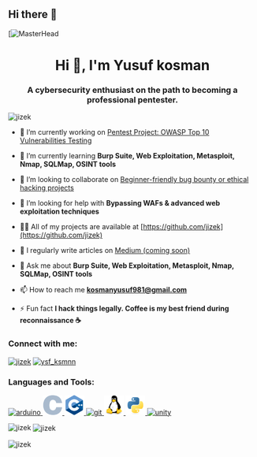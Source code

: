 ## Hi there 👋
[![MasterHead](https://cdn.dribbble.com/userupload/41998436/file/original-dfe78a8d5d44d4c223d18fac627bdc0f.png?resize=800x600&vertical=center)
<h1 align="center">Hi 👋, I'm Yusuf kosman</h1>
<h3 align="center">A cybersecurity enthusiast on the path to becoming a professional pentester.</h3>

<p align="left"> <img src="https://komarev.com/ghpvc/?username=jizek&label=Profile%20views&color=0e75b6&style=flat" alt="jizek" /> </p>

- 🔭 I’m currently working on [Pentest Project: OWASP Top 10 Vulnerabilities Testing]([github.com/username/owasp-top10-pentest](https://github.com/username/owasp-top10-pentest))

- 🌱 I’m currently learning **Burp Suite, Web Exploitation, Metasploit, Nmap, SQLMap, OSINT tools**

- 👯 I’m looking to collaborate on [Beginner-friendly bug bounty or ethical hacking projects]([github.com/username](https://github.com/username))

- 🤝 I’m looking for help with **Bypassing WAFs & advanced web exploitation techniques**

- 👨‍💻 All of my projects are available at [https://github.com/jizek](https://github.com/jizek)

- 📝 I regularly write articles on [Medium (coming soon)](Medium (coming soon))

- 💬 Ask me about **Burp Suite, Web Exploitation, Metasploit, Nmap, SQLMap, OSINT tools**

- 📫 How to reach me **kosmanyusuf981@gmail.com**

- ⚡ Fun fact **I hack things legally. Coffee is my best friend during reconnaissance ☕**

<h3 align="left">Connect with me:</h3>
<p align="left">
<a href="https://linkedin.com/in/jizek" target="blank"><img align="center" src="https://raw.githubusercontent.com/rahuldkjain/github-profile-readme-generator/master/src/images/icons/Social/linked-in-alt.svg" alt="jizek" height="30" width="40" /></a>
<a href="https://instagram.com/ysf_ksmnn" target="blank"><img align="center" src="https://raw.githubusercontent.com/rahuldkjain/github-profile-readme-generator/master/src/images/icons/Social/instagram.svg" alt="ysf_ksmnn" height="30" width="40" /></a>
</p>

<h3 align="left">Languages and Tools:</h3>
<p align="left"> <a href="https://www.arduino.cc/" target="_blank" rel="noreferrer"> <img src="https://cdn.worldvectorlogo.com/logos/arduino-1.svg" alt="arduino" width="40" height="40"/> </a> <a href="https://www.cprogramming.com/" target="_blank" rel="noreferrer"> <img src="https://raw.githubusercontent.com/devicons/devicon/master/icons/c/c-original.svg" alt="c" width="40" height="40"/> </a> <a href="https://www.w3schools.com/cpp/" target="_blank" rel="noreferrer"> <img src="https://raw.githubusercontent.com/devicons/devicon/master/icons/cplusplus/cplusplus-original.svg" alt="cplusplus" width="40" height="40"/> </a> <a href="https://git-scm.com/" target="_blank" rel="noreferrer"> <img src="https://www.vectorlogo.zone/logos/git-scm/git-scm-icon.svg" alt="git" width="40" height="40"/> </a> <a href="https://www.linux.org/" target="_blank" rel="noreferrer"> <img src="https://raw.githubusercontent.com/devicons/devicon/master/icons/linux/linux-original.svg" alt="linux" width="40" height="40"/> </a> <a href="https://www.python.org" target="_blank" rel="noreferrer"> <img src="https://raw.githubusercontent.com/devicons/devicon/master/icons/python/python-original.svg" alt="python" width="40" height="40"/> </a> <a href="https://unity.com/" target="_blank" rel="noreferrer"> <img src="https://www.vectorlogo.zone/logos/unity3d/unity3d-icon.svg" alt="unity" width="40" height="40"/> </a> </p>

<p><img align="left" src="https://github-readme-stats.vercel.app/api/top-langs?username=jizek&show_icons=true&locale=en&layout=compact" alt="jizek" /></p>

<p>&nbsp;<img align="center" src="https://github-readme-stats.vercel.app/api?username=jizek&show_icons=true&locale=en" alt="jizek" /></p>

<p><img align="center" src="https://github-readme-streak-stats.herokuapp.com/?user=jizek&" alt="jizek" /></p>


